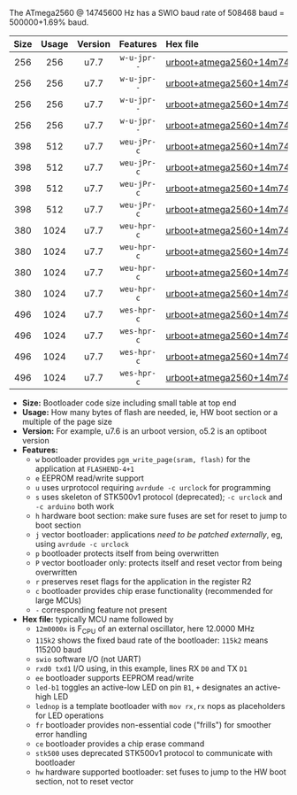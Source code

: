 The ATmega2560 @ 14745600 Hz has a SWIO baud rate of 508468 baud = 500000+1.69% baud.

|Size|Usage|Version|Features|Hex file|
|:-:|:-:|:-:|:-:|:--|
|256|256|u7.7|`w-u-jpr--`|[urboot+atmega2560+14m7456x++500k0_swio_rxd2_txd3_led+b7.hex](https://raw.githubusercontent.com/stefanrueger/urboot.hex/main/mcus/atmega2560/external_oscillator/fcpu+14m7456_Hz/br++500k0_bps/urboot+atmega2560+14m7456x++500k0_swio_rxd2_txd3_led+b7.hex)|
|256|256|u7.7|`w-u-jpr--`|[urboot+atmega2560+14m7456x++500k0_swio_rxd2_txd3_lednop.hex](https://raw.githubusercontent.com/stefanrueger/urboot.hex/main/mcus/atmega2560/external_oscillator/fcpu+14m7456_Hz/br++500k0_bps/urboot+atmega2560+14m7456x++500k0_swio_rxd2_txd3_lednop.hex)|
|256|256|u7.7|`w-u-jpr--`|[urboot+atmega2560+14m7456x++500k0_swio_rxe0_txe1_led+b7.hex](https://raw.githubusercontent.com/stefanrueger/urboot.hex/main/mcus/atmega2560/external_oscillator/fcpu+14m7456_Hz/br++500k0_bps/urboot+atmega2560+14m7456x++500k0_swio_rxe0_txe1_led+b7.hex)|
|256|256|u7.7|`w-u-jpr--`|[urboot+atmega2560+14m7456x++500k0_swio_rxe0_txe1_lednop.hex](https://raw.githubusercontent.com/stefanrueger/urboot.hex/main/mcus/atmega2560/external_oscillator/fcpu+14m7456_Hz/br++500k0_bps/urboot+atmega2560+14m7456x++500k0_swio_rxe0_txe1_lednop.hex)|
|398|512|u7.7|`weu-jPr-c`|[urboot+atmega2560+14m7456x++500k0_swio_rxd2_txd3_ee_led+b7_fr_ce.hex](https://raw.githubusercontent.com/stefanrueger/urboot.hex/main/mcus/atmega2560/external_oscillator/fcpu+14m7456_Hz/br++500k0_bps/urboot+atmega2560+14m7456x++500k0_swio_rxd2_txd3_ee_led+b7_fr_ce.hex)|
|398|512|u7.7|`weu-jPr-c`|[urboot+atmega2560+14m7456x++500k0_swio_rxd2_txd3_ee_lednop_fr_ce.hex](https://raw.githubusercontent.com/stefanrueger/urboot.hex/main/mcus/atmega2560/external_oscillator/fcpu+14m7456_Hz/br++500k0_bps/urboot+atmega2560+14m7456x++500k0_swio_rxd2_txd3_ee_lednop_fr_ce.hex)|
|398|512|u7.7|`weu-jPr-c`|[urboot+atmega2560+14m7456x++500k0_swio_rxe0_txe1_ee_led+b7_fr_ce.hex](https://raw.githubusercontent.com/stefanrueger/urboot.hex/main/mcus/atmega2560/external_oscillator/fcpu+14m7456_Hz/br++500k0_bps/urboot+atmega2560+14m7456x++500k0_swio_rxe0_txe1_ee_led+b7_fr_ce.hex)|
|398|512|u7.7|`weu-jPr-c`|[urboot+atmega2560+14m7456x++500k0_swio_rxe0_txe1_ee_lednop_fr_ce.hex](https://raw.githubusercontent.com/stefanrueger/urboot.hex/main/mcus/atmega2560/external_oscillator/fcpu+14m7456_Hz/br++500k0_bps/urboot+atmega2560+14m7456x++500k0_swio_rxe0_txe1_ee_lednop_fr_ce.hex)|
|380|1024|u7.7|`weu-hpr-c`|[urboot+atmega2560+14m7456x++500k0_swio_rxd2_txd3_ee_led+b7_fr_ce_hw.hex](https://raw.githubusercontent.com/stefanrueger/urboot.hex/main/mcus/atmega2560/external_oscillator/fcpu+14m7456_Hz/br++500k0_bps/urboot+atmega2560+14m7456x++500k0_swio_rxd2_txd3_ee_led+b7_fr_ce_hw.hex)|
|380|1024|u7.7|`weu-hpr-c`|[urboot+atmega2560+14m7456x++500k0_swio_rxd2_txd3_ee_lednop_fr_ce_hw.hex](https://raw.githubusercontent.com/stefanrueger/urboot.hex/main/mcus/atmega2560/external_oscillator/fcpu+14m7456_Hz/br++500k0_bps/urboot+atmega2560+14m7456x++500k0_swio_rxd2_txd3_ee_lednop_fr_ce_hw.hex)|
|380|1024|u7.7|`weu-hpr-c`|[urboot+atmega2560+14m7456x++500k0_swio_rxe0_txe1_ee_led+b7_fr_ce_hw.hex](https://raw.githubusercontent.com/stefanrueger/urboot.hex/main/mcus/atmega2560/external_oscillator/fcpu+14m7456_Hz/br++500k0_bps/urboot+atmega2560+14m7456x++500k0_swio_rxe0_txe1_ee_led+b7_fr_ce_hw.hex)|
|380|1024|u7.7|`weu-hpr-c`|[urboot+atmega2560+14m7456x++500k0_swio_rxe0_txe1_ee_lednop_fr_ce_hw.hex](https://raw.githubusercontent.com/stefanrueger/urboot.hex/main/mcus/atmega2560/external_oscillator/fcpu+14m7456_Hz/br++500k0_bps/urboot+atmega2560+14m7456x++500k0_swio_rxe0_txe1_ee_lednop_fr_ce_hw.hex)|
|496|1024|u7.7|`wes-hpr-c`|[urboot+atmega2560+14m7456x++500k0_swio_rxd2_txd3_ee_led+b7_fr_ce_stk500_hw.hex](https://raw.githubusercontent.com/stefanrueger/urboot.hex/main/mcus/atmega2560/external_oscillator/fcpu+14m7456_Hz/br++500k0_bps/urboot+atmega2560+14m7456x++500k0_swio_rxd2_txd3_ee_led+b7_fr_ce_stk500_hw.hex)|
|496|1024|u7.7|`wes-hpr-c`|[urboot+atmega2560+14m7456x++500k0_swio_rxd2_txd3_ee_lednop_fr_ce_stk500_hw.hex](https://raw.githubusercontent.com/stefanrueger/urboot.hex/main/mcus/atmega2560/external_oscillator/fcpu+14m7456_Hz/br++500k0_bps/urboot+atmega2560+14m7456x++500k0_swio_rxd2_txd3_ee_lednop_fr_ce_stk500_hw.hex)|
|496|1024|u7.7|`wes-hpr-c`|[urboot+atmega2560+14m7456x++500k0_swio_rxe0_txe1_ee_led+b7_fr_ce_stk500_hw.hex](https://raw.githubusercontent.com/stefanrueger/urboot.hex/main/mcus/atmega2560/external_oscillator/fcpu+14m7456_Hz/br++500k0_bps/urboot+atmega2560+14m7456x++500k0_swio_rxe0_txe1_ee_led+b7_fr_ce_stk500_hw.hex)|
|496|1024|u7.7|`wes-hpr-c`|[urboot+atmega2560+14m7456x++500k0_swio_rxe0_txe1_ee_lednop_fr_ce_stk500_hw.hex](https://raw.githubusercontent.com/stefanrueger/urboot.hex/main/mcus/atmega2560/external_oscillator/fcpu+14m7456_Hz/br++500k0_bps/urboot+atmega2560+14m7456x++500k0_swio_rxe0_txe1_ee_lednop_fr_ce_stk500_hw.hex)|

- **Size:** Bootloader code size including small table at top end
- **Usage:** How many bytes of flash are needed, ie, HW boot section or a multiple of the page size
- **Version:** For example, u7.6 is an urboot version, o5.2 is an optiboot version
- **Features:**
  + `w` bootloader provides `pgm_write_page(sram, flash)` for the application at `FLASHEND-4+1`
  + `e` EEPROM read/write support
  + `u` uses urprotocol requiring `avrdude -c urclock` for programming
  + `s` uses skeleton of STK500v1 protocol (deprecated); `-c urclock` and `-c arduino` both work
  + `h` hardware boot section: make sure fuses are set for reset to jump to boot section
  + `j` vector bootloader: applications *need to be patched externally*, eg, using `avrdude -c urclock`
  + `p` bootloader protects itself from being overwritten
  + `P` vector bootloader only: protects itself and reset vector from being overwritten
  + `r` preserves reset flags for the application in the register R2
  + `c` bootloader provides chip erase functionality (recommended for large MCUs)
  + `-` corresponding feature not present
- **Hex file:** typically MCU name followed by
  + `12m0000x` is F<sub>CPU</sub> of an external oscillator, here 12.0000 MHz
  + `115k2` shows the fixed baud rate of the bootloader: `115k2` means 115200 baud
  + `swio` software I/O (not UART)
  + `rxd0 txd1` I/O using, in this example, lines RX `D0` and TX `D1`
  + `ee` bootloader supports EEPROM read/write
  + `led-b1` toggles an active-low LED on pin `B1`, `+` designates an active-high LED
  + `lednop` is a template bootloader with `mov rx,rx` nops as placeholders for LED operations
  + `fr` bootloader provides non-essential code ("frills") for smoother error handling
  + `ce` bootloader provides a chip erase command
  + `stk500` uses deprecated STK500v1 protocol to communicate with bootloader
  + `hw` hardware supported bootloader: set fuses to jump to the HW boot section, not to reset vector
